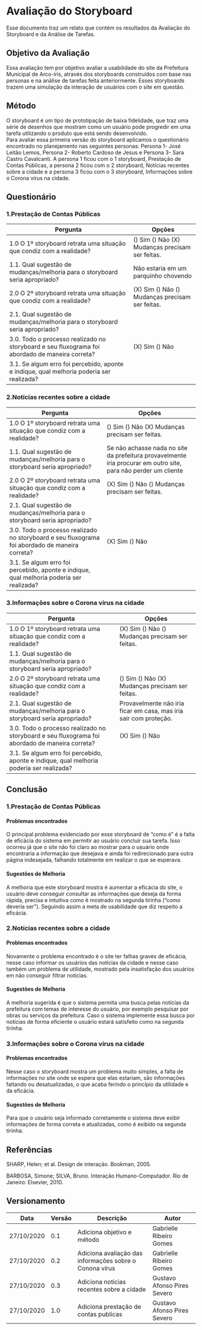# Avaliação do Storyboard

Esse documento traz um relato que contém os resultados da Avaliação do Storyboard e da Análise de Tarefas.  

## Objetivo da Avaliação 

Essa avaliação tem por objetivo avaliar a usabilidade do site da Prefeitura Municipal de Arco-íris, através dos storyboards construídos com base nas personas e na análise de tarefas feita anteriormente. Esses storyboards trazem uma simulação da interação de usuários com o site em questão.   

## Método 

O storyboard é um tipo de prototipação de baixa fidelidade, que traz uma série de desenhos que mostram como um usuário pode progredir em uma tarefa utilizando o produto que está sendo desenvolvido.  
Para avaliar essa primeira versão do storyboard aplicamos o questionário encontrado no planejamento nas seguintes personas: Persona 1- José Leitão Lemos, Persona 2- Roberto Cardoso de Jesus e Persona 3- Sara Castro Cavalcanti.
A persona 1 ficou com o 1 storyboard, Prestação de Contas Públicas, a persona 2 ficou com o 2 storyboard, Notícias recentes sobre a cidade e a persona 3 ficou com o 3 storyboard, Informações sobre o Corona vírus na cidade.

## Questionário

### 1.Prestação de Contas Públicas 
Pergunta | Opções |
------------ | ---------------------- |
1.0 O 1º storyboard retrata uma situação que condiz com a realidade?|() Sim () Não (X) Mudanças precisam ser feitas.
1.1. Qual sugestão de mudanças/melhoria para o storyboard seria apropriado? | Não estaria em um parquinho chovendo
2.0 O 2º storyboard retrata uma situação que condiz com a realidade?|(X) Sim () Não () Mudanças precisam ser feitas.
2.1. Qual sugestão de mudanças/melhoria para o storyboard seria apropriado? |
3.0. Todo o processo realizado no storyboard e seu fluxograma foi abordado de maneira correta? | (X) Sim () Não
3.1. Se algum erro foi percebido, aponte e indique, qual melhoria poderia ser realizada? |

### 2.Notícias recentes sobre a cidade 
Pergunta | Opções |
------------ | ---------------------- |
1.0 O 1º storyboard retrata uma situação que condiz com a realidade?|() Sim () Não (X) Mudanças precisam ser feitas.
1.1. Qual sugestão de mudanças/melhoria para o storyboard seria apropriado? | Se não achasse nada no site da prefeitura provavelmente iria procurar em outro site, para não perder um cliente
2.0 O 2º storyboard retrata uma situação que condiz com a realidade?|(X) Sim () Não () Mudanças precisam ser feitas.
2.1. Qual sugestão de mudanças/melhoria para o storyboard seria apropriado? |
3.0. Todo o processo realizado no storyboard e seu fluxograma foi abordado de maneira correta? | (X) Sim () Não
3.1. Se algum erro foi percebido, aponte e indique, qual melhoria poderia ser realizada? |

### 3.Informações sobre o Corona vírus na cidade 
Pergunta | Opções |
------------ | ---------------------- |
1.0 O 1º storyboard retrata uma situação que condiz com a realidade?|(X) Sim () Não () Mudanças precisam ser feitas.
1.1. Qual sugestão de mudanças/melhoria para o storyboard seria apropriado? | 
2.0 O 2º storyboard retrata uma situação que condiz com a realidade?|() Sim () Não (X) Mudanças precisam ser feitas.
2.1. Qual sugestão de mudanças/melhoria para o storyboard seria apropriado? | Provavelmente não iria ficar em casa, mas iria sair com proteção.
3.0. Todo o processo realizado no storyboard e seu fluxograma foi abordado de maneira correta? | (X) Sim () Não
3.1. Se algum erro foi percebido, aponte e indique, qual melhoria poderia ser realizada? |

## Conclusão 

### 1.Prestação de Contas Públicas 

#### Problemas encontrados 

O principal problema evidenciado por esse storyboard de “como é” é a falta de eficácia do sistema em permitir ao usuário concluir sua tarefa. Isso ocorreu já que o site não foi claro ao mostrar para o usuário onde encontraria a informação que desejava e ainda foi redirecionado para outra página indesejada, falhando totalmente em realizar o que se esperava. 
 
#### Sugestões de Melhoria 

A melhoria que este storyboard mostra é aumentar a eficácia do site, o usuário deve conseguir consultar as informações que deseja da forma rápida, precisa e intuitiva como é mostrado na segunda tirinha (“como deveria ser”). Seguindo assim a meta de usabilidade que diz respeito a eficácia. 

### 2.Notícias recentes sobre a cidade 

#### Problemas encontrados 

Novamente o problema encontrado é o site ter falhas graves de eficácia, nesse caso informar os usuários das notícias da cidade e nesse caso também um problema de utilidade, mostrado pela insatisfação dos usuários em não conseguir filtrar notícias. 

#### Sugestões de Melhoria 

A melhoria sugerida é que o sistema permita uma busca pelas notícias da prefeitura com temas de interesse do usuário, por exemplo pesquisar por obras ou serviços da prefeitura. Caso o sistema implemente essa busca por notícias de forma eficiente o usuário estará satisfeito como na segunda tirinha.  

### 3.Informações sobre o Corona vírus na cidade 

#### Problemas encontrados 

Nesse caso o storyboard mostra um problema muito simples, a falta de informações no site onde se espera que elas estariam, são informações faltando ou desatualizadas, o que acaba ferindo o princípio da utilidade e da eficácia.  

#### Sugestões de Melhoria 

Para que o usuário seja informado corretamente o sistema deve exibir informações de forma correta e atualizadas, como é exibido na segunda tirinha. 

## Referências 

SHARP, Helen; et al. Design de interação. Bookman, 2005. 

BARBOSA, Simone; SILVA, Bruno. Interação Humano-Computador. Rio de Janeiro: Elsevier, 2010. 

## Versionamento

| Data | Versão | Descrição | Autor |
|------|------|------|------|
|27/10/2020|0.1|Adiciona objetivo e método|Gabrielle Ribeiro Gomes|
|27/10/2020|0.2|Adiciona avaliação das informações sobre o Conona vírus|Gabrielle Ribeiro Gomes|
|27/10/2020|0.3|Adiciona noticias recentes sobre a cidade|Gustavo Afonso Pires Severo|
|27/10/2020|1.0|Adiciona prestação de contas publicas|Gustavo Afonso Pires Severo|

